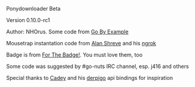 Ponydownloader
Beta

Version 0.10.0-rc1

Author: NHOrus.
Some code from [Go By Example](https://gobyexample.com)

Mousetrap instantation code from [Alan Shreve](https://github.com/inconshreveable) and his [ngrok](https://github.com/inconshreveable/ngrok)

Badge is from [For The Badge!](http://forthebadge.com/). You must love them, too

Some code was suggested by #go-nuts IRC channel, esp. j416 and others

Special thanks to [Cadey](https://github.com/Xe) and his [derpigo](https://github.com/Xe/derpigo) api bindings for inspiration